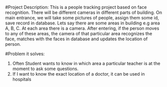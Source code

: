 #Project Description:
  This is a people tracking project based on face recognition. There will be different cameras in different parts of building. On main entrance, we will take some pictures of people,
  assign them some id, save record in database. Lets say there are some areas in building e.g area A, B, C. At each area there is a camera. After entering, if the person moves 
  to any of these areas, the camera of that particular area recognizes the face, matches with the faces in database and updates the location of person.

#Problem it solves:
  1. Often Student wants to know in which area a particular teacher is at the moment to ask some questions.
  2. If I want to know the exact location of a doctor, it can be used in hospitals
  
